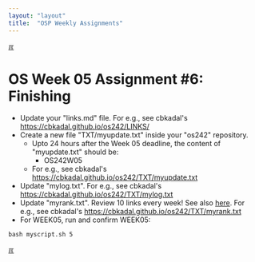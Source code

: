 ```yaml
---
layout: "layout"
title:  "OSP Weekly Assignments"
---
```


[&#x213C;](#idxXXX)<br id="idx000">

# OS Week 05 Assignment #6: Finishing

* Update your "links.md" file. For e.g., see cbkadal's <br><https://cbkadal.github.io/os242/LINKS/>
* Create a new file "TXT/myupdate.txt" inside your "os242" repository.
  * Upto 24 hours after the Week 05 deadline, the content of "myupdate.txt" should be:
    * OS242W05
  * For e.g., see cbkadal's <https://cbkadal.github.io/os242/TXT/myupdate.txt>
* Update "mylog.txt". For e.g., see cbkadal's <br><https://cbkadal.github.io/os242/TXT/mylog.txt>
* Update "myrank.txt". Review 10 links every week! See also [here](W02-08.md).
  For e.g., see cbkadal's <https://cbkadal.github.io/os242/TXT/myrank.txt>
* For WEEK05, run and confirm WEEK05:

```
bash myscript.sh 5

```
  
[&#x213C;](#)<br id="idxXXX">
<br>

